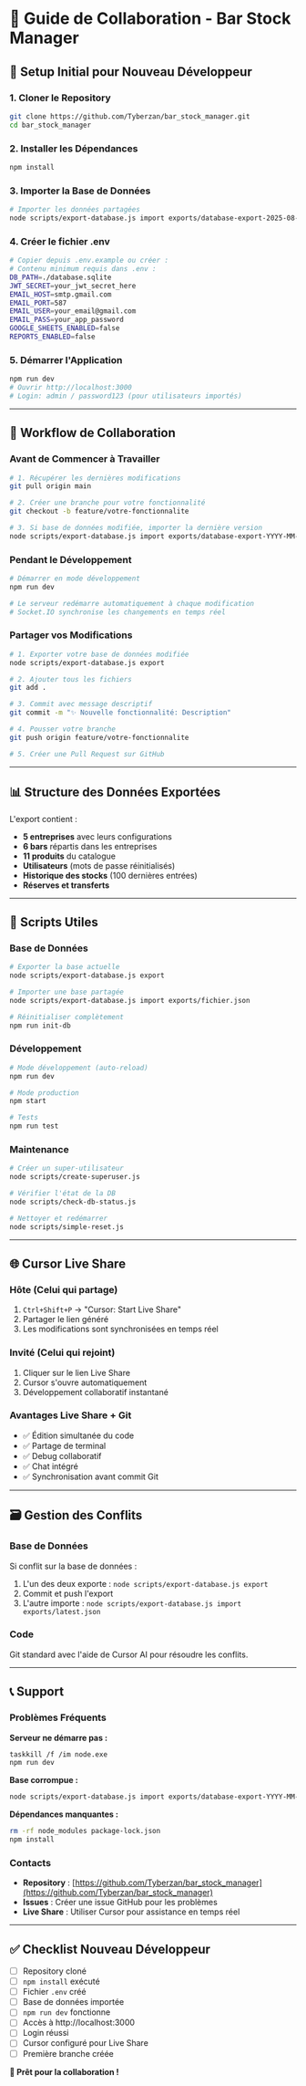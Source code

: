 # 🤝 Guide de Collaboration - Bar Stock Manager

## 🚀 Setup Initial pour Nouveau Développeur

### 1. **Cloner le Repository**
```bash
git clone https://github.com/Tyberzan/bar_stock_manager.git
cd bar_stock_manager
```

### 2. **Installer les Dépendances**
```bash
npm install
```

### 3. **Importer la Base de Données**
```bash
# Importer les données partagées
node scripts/export-database.js import exports/database-export-2025-08-03.json
```

### 4. **Créer le fichier .env**
```bash
# Copier depuis .env.example ou créer :
# Contenu minimum requis dans .env :
DB_PATH=./database.sqlite
JWT_SECRET=your_jwt_secret_here
EMAIL_HOST=smtp.gmail.com
EMAIL_PORT=587
EMAIL_USER=your_email@gmail.com
EMAIL_PASS=your_app_password
GOOGLE_SHEETS_ENABLED=false
REPORTS_ENABLED=false
```

### 5. **Démarrer l'Application**
```bash
npm run dev
# Ouvrir http://localhost:3000
# Login: admin / password123 (pour utilisateurs importés)
```

---

## 🔄 Workflow de Collaboration

### **Avant de Commencer à Travailler**
```bash
# 1. Récupérer les dernières modifications
git pull origin main

# 2. Créer une branche pour votre fonctionnalité
git checkout -b feature/votre-fonctionnalite

# 3. Si base de données modifiée, importer la dernière version
node scripts/export-database.js import exports/database-export-YYYY-MM-DD.json
```

### **Pendant le Développement**
```bash
# Démarrer en mode développement
npm run dev

# Le serveur redémarre automatiquement à chaque modification
# Socket.IO synchronise les changements en temps réel
```

### **Partager vos Modifications**
```bash
# 1. Exporter votre base de données modifiée
node scripts/export-database.js export

# 2. Ajouter tous les fichiers
git add .

# 3. Commit avec message descriptif
git commit -m "✨ Nouvelle fonctionnalité: Description"

# 4. Pousser votre branche
git push origin feature/votre-fonctionnalite

# 5. Créer une Pull Request sur GitHub
```

---

## 📊 Structure des Données Exportées

L'export contient :
- **5 entreprises** avec leurs configurations
- **6 bars** répartis dans les entreprises  
- **11 produits** du catalogue
- **Utilisateurs** (mots de passe réinitialisés)
- **Historique des stocks** (100 dernières entrées)
- **Réserves et transferts**

---

## 🔧 Scripts Utiles

### **Base de Données**
```bash
# Exporter la base actuelle
node scripts/export-database.js export

# Importer une base partagée
node scripts/export-database.js import exports/fichier.json

# Réinitialiser complètement
npm run init-db
```

### **Développement**
```bash
# Mode développement (auto-reload)
npm run dev

# Mode production
npm start

# Tests
npm run test
```

### **Maintenance**
```bash
# Créer un super-utilisateur
node scripts/create-superuser.js

# Vérifier l'état de la DB
node scripts/check-db-status.js

# Nettoyer et redémarrer
node scripts/simple-reset.js
```

---

## 🌐 Cursor Live Share

### **Hôte (Celui qui partage)**
1. `Ctrl+Shift+P` → "Cursor: Start Live Share"
2. Partager le lien généré
3. Les modifications sont synchronisées en temps réel

### **Invité (Celui qui rejoint)**
1. Cliquer sur le lien Live Share
2. Cursor s'ouvre automatiquement
3. Développement collaboratif instantané

### **Avantages Live Share + Git**
- ✅ Édition simultanée du code
- ✅ Partage de terminal
- ✅ Debug collaboratif  
- ✅ Chat intégré
- ✅ Synchronisation avant commit Git

---

## 🗃️ Gestion des Conflits

### **Base de Données**
Si conflit sur la base de données :
1. L'un des deux exporte : `node scripts/export-database.js export`
2. Commit et push l'export
3. L'autre importe : `node scripts/export-database.js import exports/latest.json`

### **Code**
Git standard avec l'aide de Cursor AI pour résoudre les conflits.

---

## 📞 Support

### **Problèmes Fréquents**

**Serveur ne démarre pas :**
```bash
taskkill /f /im node.exe
npm run dev
```

**Base corrompue :**
```bash
node scripts/export-database.js import exports/database-export-YYYY-MM-DD.json
```

**Dépendances manquantes :**
```bash
rm -rf node_modules package-lock.json
npm install
```

### **Contacts**
- **Repository** : [https://github.com/Tyberzan/bar_stock_manager](https://github.com/Tyberzan/bar_stock_manager)
- **Issues** : Créer une issue GitHub pour les problèmes
- **Live Share** : Utiliser Cursor pour assistance en temps réel

---

## ✅ Checklist Nouveau Développeur

- [ ] Repository cloné
- [ ] `npm install` exécuté
- [ ] Fichier `.env` créé
- [ ] Base de données importée  
- [ ] `npm run dev` fonctionne
- [ ] Accès à http://localhost:3000
- [ ] Login réussi
- [ ] Cursor configuré pour Live Share
- [ ] Première branche créée

**🎉 Prêt pour la collaboration !**